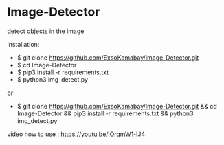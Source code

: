 # Image-Detector
detect objects in the image

installation:

- $ git clone https://github.com/ExsoKamabay/Image-Detector.git
- $ cd Image-Detector
- $ pip3 install -r requirements.txt
- $ python3 img_detect.py

or

- $ git clone https://github.com/ExsoKamabay/Image-Detector.git && cd Image-Detector && pip3 install -r requirements.txt && python3 img_detect.py

video how to use : https://youtu.be/iOrqmW1-lJ4

